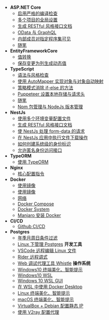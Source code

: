 - **ASP.NET Core**
  - [启用严格的编译检查](1.AspNetCore/启用严格的编译检查.md)
  - [多个项目的全局设置](1.AspNetCore/多个项目的全局设置.md)
  - [生成 RESTful 风格接口文档](1.AspNetCore/生成RESTful风格接口文档.md)
  - [OData 与 GraphQL](1.AspNetCore/OData与GraphQL.md)
  - [内部成员对指定程序集可见](1.AspNetCore/内部成员对指定程序集可见.md)
  - [随笔](1.AspNetCore/随笔.md)
- **EntityFrameworkCore**
  - [值转换](2.EntityFrameworkCore/值转换.md)
  - [保存变更为列生成动态值](2.EntityFrameworkCore/保存变更为列生成动态值.md)
- **TypeScript**
  - [语法与风格检查](3.TypeScript/语法与风格检查.md)
  - [使用 AutoMapper 实现对象与对象自动映射](3.TypeScript/使用AutoMapper实现对象与对象自动映射.md)
  - [策略模式消除 if-else 的方法](3.TypeScript/策略模式消除if-else的方法.md)
  - [Puppeteer 设置本地存储与请求头](3.TypeScript/Puppeteer设置本地存储与请求头.md)
  - [随笔](3.TypeScript/随笔.md)
  - [Npm 包管理与 NodeJs 版本管理](3.TypeScript/Npm包管理与NodeJs版本管理.md)
- **NestJs**
  - [使用多个环境变量配置文件](4.NestJs/使用多个环境变量配置文件.md)
  - [生成 RESTful 风格接口文档](4.NestJs/生成RESTful风格接口文档.md)
  - [使 NestJs 处理 form-data 的请求](4.NestJs/使NestJs处理FormData的请求.md)
  - [在 NestJs 应用中执行文件下载操作](4.NestJs/返回二进制数据使浏览器执行下载.md)
  - [如何创建系统级的身份标识](4.NestJs/如何创建系统级的身份标识.md)
  - [允许匿名身份访问接口](4.NestJs/允许匿名身份访问接口.md)
- **TypeORM**
  - [使用 TypeORM](5.TypeORM/使用TypeORM.md)
- **Nginx**
  - [核心配置指令](6.Nginx/核心配置指令.md)
- **Docker**
  - [使用镜像](7.Docker/使用镜像.md)
  - [使用镜像](7.Docker/操作容器.md)
  - [网络](7.Docker/网络.md)
  - [Docker Compose](7.Docker/docker-compose.md)
  - [Docker System](7.Docker/docker-system.md)
  - [Manjaro 安装 Docker](7.Docker/Manjaro安装Docker.md)
- **CI/CD**
  - [Github CI/CD](8.CICD/GitHub-CI.md)
- **Postgres**
  - [年季月周日条件过滤](9.DB/Postgres/年季月周日条件过滤.md)
  - [Linux 下管理 Postgres](9.DB\Postgres\Linux下管理Postgres.md)
**开发工具**
  - [VSCode 远程编辑 Linux 文件](10.开发工具\VSCode编辑远程服务器文件.md)
  - [Rider 远程调式](10.开发工具\Rider远程调试.md)
  - [Web 调试代理工具 Whistle](10.开发工具\Web调试代理工具Whistle.md)
**操作系统**
  - [Windows10 终端美化、智能提示](11.操作系统\Windows10终端美化、智能提示.md)
  - [Windows10 WSL](11.操作系统\WSL.md)
  - [Windows 10 WSL GUI](11.操作系统\WSL-GUI.md)
  - [在 WSL 中使用 Docker Desktop](11.操作系统\在WSL中使用Docker-Desktop.md)
  - [Linux 终端美化、智能提示](11.操作系统\Linux终端美化、智能提示.md)
  - [macOS 终端美化、智能提示](11.操作系统\macOS终端美化、智能提示.md)
  - [VirtualBox + Debian 配置静态 IP](11.操作系统\VirtualBox+Debian配置静态IP.md)
  - [使用 V2ray 配置代理](11.操作系统\使用V2ray配置代理.md)
